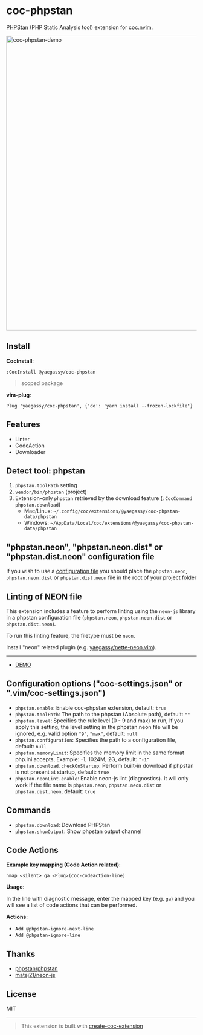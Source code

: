 # coc-phpstan

[PHPStan](https://phpstan.org/) (PHP Static Analysis tool) extension for [coc.nvim](https://github.com/neoclide/coc.nvim).

<img width="780" alt="coc-phpstan-demo" src="https://user-images.githubusercontent.com/188642/119638316-7fc24a80-be51-11eb-8b0e-5ec592a90154.gif">

## Install

**CocInstall**:

```vim
:CocInstall @yaegassy/coc-phpstan
```

> scoped package

**vim-plug**:

```vim
Plug 'yaegassy/coc-phpstan', {'do': 'yarn install --frozen-lockfile'}
```

## Features

- Linter
- CodeAction
- Downloader

## Detect tool: phpstan

1. `phpstan.toolPath` setting
1. `vendor/bin/phpstan` (project)
1. Extension-only `phpstan` retrieved by the download feature (`:CocCommand phpstan.download`)
   - Mac/Linux: `~/.config/coc/extensions/@yaegassy/coc-phpstan-data/phpstan`
   - Windows: `~/AppData/Local/coc/extensions/@yaegassy/coc-phpstan-data/phpstan`

## "phpstan.neon", "phpstan.neon.dist" or "phpstan.dist.neon" configuration file

If you wish to use a [configuration file](https://phpstan.org/config-reference) you should place the `phpstan.neon`, `phpstan.neon.dist` or `phpstan.dist.neon` file in the root of your project folder

## Linting of NEON file

This extension includes a feature to perform linting using the `neon-js` library in a phpstan configuration file (`phpstan.neon`, `phpstan.neon.dist` or `phpstan.dist.neon`).

To run this linting feature, the filetype must be `neon`.

Install "neon" related plugin (e.g. [yaegassy/nette-neon.vim](https://github.com/yaegassy/nette-neon.vim)).

---

- [DEMO](https://github.com/yaegassy/coc-phpstan/pull/2#issue-1700077931)

## Configuration options ("coc-settings.json" or ".vim/coc-settings.json")

- `phpstan.enable`: Enable coc-phpstan extension, default: `true`
- `phpstan.toolPath`: The path to the phpstan (Absolute path), default: `""`
- `phpstan.level`: Specifies the rule level (0 - 9 and max) to run, If you apply this setting, the level setting in the phpstan.neon file will be ignored, e.g. valid option `"9"`, `"max"`, default: `null`
- `phpstan.configuration`: Specifies the path to a configuration file, default: `null`
- `phpstan.memoryLimit`: Specifies the memory limit in the same format php.ini accepts, Example: -1, 1024M, 2G, default: `"-1"`
- `phpstan.download.checkOnStartup`: Perform built-in download if phpstan is not present at startup, default: `true`
- `phpstan.neonLint.enable`: Enable neon-js lint (diagnostics). It will only work if the file name is `phpstan.neon`, `phpstan.neon.dist` or `phpstan.dist.neon`, default: `true`

## Commands

- `phpstan.download`: Download PHPStan
- `phpstan.showOutput`: Show phpstan output channel

## Code Actions

**Example key mapping (Code Action related)**:

```vim
nmap <silent> ga <Plug>(coc-codeaction-line)
```

**Usage**:

In the line with diagnostic message, enter the mapped key (e.g. `ga`) and you will see a list of code actions that can be performed.

**Actions**:

- `Add @phpstan-ignore-next-line`
- `Add @phpstan-ignore-line`

## Thanks

- [phpstan/phpstan](https://github.com/phpstan/phpstan)
- [matej21/neon-js](https://github.com/matej21/neon-js)

## License

MIT

---

> This extension is built with [create-coc-extension](https://github.com/fannheyward/create-coc-extension)
